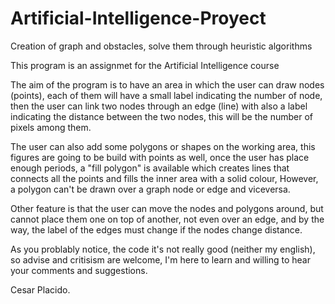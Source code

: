 # Artificial-Intelligence-Proyect
Creation of graph and obstacles, solve them through heuristic algorithms

This program is an assignmet for the Artificial Intelligence course

The aim of the program is to have an area in which the user can draw nodes (points), each of them will have a small label 
indicating the number of node, then the user can link two nodes through an edge (line) with also a label indicating the distance
between the two nodes, this will be the number of pixels among them. 

The user can also add some polygons or shapes on the working area, this figures are going to be build with points as well,
once the user has place enough periods, a "fill polygon" is available which creates lines that connects all the points and 
fills the inner area with a solid colour, However, a polygon can't be drawn over a graph node or edge and viceversa.

Other feature is that the user can move the nodes and polygons around, but cannot place them one on top of another, not even
over an edge, and by the way, the label of the edges must change if the nodes change distance.

As you problably notice, the code it's not really good (neither my english), so advise and critisism are welcome, 
I'm here to learn and willing to hear your comments and suggestions.

Cesar Placido.
